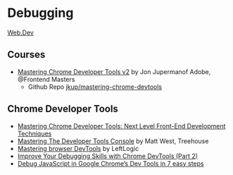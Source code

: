 # Debugging

[Web.Dev](https://web.dev/)

## **Courses**

- [Mastering Chrome Developer Tools v2](https://frontendmasters.com/courses/chrome-dev-tools-v2/) by Jon Jupermanof Adobe, @Frontend Masters
  - Github Repo [jkup/mastering-chrome-devtools](https://github.com/jkup/mastering-chrome-devtools)

## **Chrome Developer Tools**

- [Mastering Chrome Developer Tools: Next Level Front-End Development Techniques](https://www.freecodecamp.org/news/mastering-chrome-developer-tools-next-level-front-end-development-techniques-3ac0b6fe8a3/)
- [Mastering The Developer Tools Console](https://blog.teamtreehouse.com/mastering-developer-tools-console) by Matt West, Treehouse
- [Mastering browser DevTools](https://leftlogic.com/training/debug/) by LeftLogic
- [Improve Your Debugging Skills with Chrome DevTools (Part 2)](<https://www.telerik.com/blogs/improve-your-debugging-skills-with-chrome-devtools-(part-2)>)
- [Debug JavaScript in Google Chrome’s Dev Tools in 7 easy steps](https://raygun.com/blog/debug-javascript-google-chrome/)
